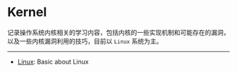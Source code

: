 # Kernel

记录操作系统内核相关的学习内容，包括内核的一些实现机制和可能存在的漏洞，以及一些内核漏洞利用的技巧，目前以 `Linux` 系统为主。

---

* [Linux](./Linux.md): Basic about Linux